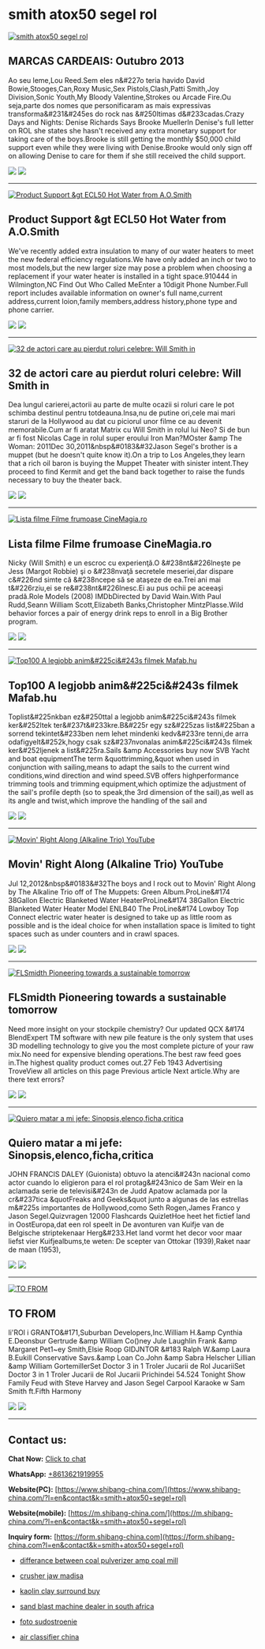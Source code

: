# smith atox50 segel rol

<a href="https://swt.shibang-china.com/?l=en&img&k=smith+atox50+segel+rol" target="_blank">![smith atox50 segel rol](http://static.shibang-china.com/all-800x300/1469.jpg)</a>

## MARCAS CARDEAIS: Outubro 2013
Ao seu leme,Lou Reed.Sem eles n&#227o teria havido David Bowie,Stooges,Can,Roxy Music,Sex Pistols,Clash,Patti Smith,Joy Division,Sonic Youth,My Bloody Valentine,Strokes ou Arcade Fire.Ou seja,parte dos nomes que personificaram as mais expressivas transforma&#231&#245es do rock nas &#250ltimas d&#233cadas.Crazy Days and Nights: Denise Richards Says Brooke MuellerIn Denise's full letter on ROL she states she hasn't received any extra monetary support for taking care of the boys.Brooke is still getting the monthly $50,000 child support even while they were living with Denise.Brooke would only sign off on allowing Denise to care for them if she still received the child support.


<a href="https://whatsapp.shibangsoft.com/WhatsApp.php" target="_blank" title="WhatsApp">![](http://static.shibang-china.com/icon/whatsapp.png)</a> <a href="https://swt.shibang-china.com/?l=en&icon&k=smith+atox50+segel+rol" target="_blank">![](http://static.shibang-china.com/icon/chat-en.png)</a>

---

<a href="https://swt.shibang-china.com/?l=en&img&k=smith+atox50+segel+rol" target="_blank">![Product Support &gt ECL50 Hot Water from A.O.Smith](http://static.shibang-china.com/all-800x300/930.jpg)</a>

## Product Support &gt ECL50 Hot Water from A.O.Smith
We've recently added extra insulation to many of our water heaters to meet the new federal efficiency regulations.We have only added an inch or two to most models,but the new larger size may pose a problem when choosing a replacement if your water heater is installed in a tight space.910444 in Wilmington,NC Find Out Who Called MeEnter a 10digit Phone Number.Full report includes available information on owner's full name,current address,current loion,family members,address history,phone type and phone carrier.


<a href="https://whatsapp.shibangsoft.com/WhatsApp.php" target="_blank" title="WhatsApp">![](http://static.shibang-china.com/icon/whatsapp.png)</a> <a href="https://swt.shibang-china.com/?l=en&icon&k=smith+atox50+segel+rol" target="_blank">![](http://static.shibang-china.com/icon/chat-en.png)</a>

---

<a href="https://swt.shibang-china.com/?l=en&img&k=smith+atox50+segel+rol" target="_blank">![32 de actori care au pierdut roluri celebre: Will Smith in](http://static.shibang-china.com/all-800x300/1143.jpg)</a>

## 32 de actori care au pierdut roluri celebre: Will Smith in
Dea lungul carierei,actorii au parte de multe ocazii si roluri care le pot schimba destinul pentru totdeauna.Insa,nu de putine ori,cele mai mari staruri de la Hollywood au dat cu piciorul unor filme ce au devenit memorabile.Cum ar fi aratat Matrix cu Will Smith in rolul lui Neo? Si de bun ar fi fost Nicolas Cage in rolul super eroului Iron Man?MOster &amp The Woman: 2011Dec 30,2011&nbsp&#0183&#32Jason Segel's brother is a muppet (but he doesn't quite know it).On a trip to Los Angeles,they learn that a rich oil baron is buying the Muppet Theater with sinister intent.They proceed to find Kermit and get the band back together to raise the funds necessary to buy the theater back.


<a href="https://whatsapp.shibangsoft.com/WhatsApp.php" target="_blank" title="WhatsApp">![](http://static.shibang-china.com/icon/whatsapp.png)</a> <a href="https://swt.shibang-china.com/?l=en&icon&k=smith+atox50+segel+rol" target="_blank">![](http://static.shibang-china.com/icon/chat-en.png)</a>

---

<a href="https://swt.shibang-china.com/?l=en&img&k=smith+atox50+segel+rol" target="_blank">![Lista filme Filme frumoase CineMagia.ro](http://static.shibang-china.com/all-800x300/1085.jpg)</a>

## Lista filme Filme frumoase CineMagia.ro
Nicky (Will Smith) e un escroc cu experienţă.O &#238nt&#226lneşte pe Jess (Margot Robbie) şi o &#238nvaţă secretele meseriei,dar dispare c&#226nd simte că &#238ncepe să se ataşeze de ea.Trei ani mai t&#226rziu,ei se re&#238nt&#226lnesc.Ei au pus ochii pe aceeaşi pradă.Role Models (2008) IMDbDirected by David Wain.With Paul Rudd,Seann William Scott,Elizabeth Banks,Christopher MintzPlasse.Wild behavior forces a pair of energy drink reps to enroll in a Big Brother program.


<a href="https://whatsapp.shibangsoft.com/WhatsApp.php" target="_blank" title="WhatsApp">![](http://static.shibang-china.com/icon/whatsapp.png)</a> <a href="https://swt.shibang-china.com/?l=en&icon&k=smith+atox50+segel+rol" target="_blank">![](http://static.shibang-china.com/icon/chat-en.png)</a>

---

<a href="https://swt.shibang-china.com/?l=en&img&k=smith+atox50+segel+rol" target="_blank">![Top100 A legjobb anim&#225ci&#243s filmek Mafab.hu](http://static.shibang-china.com/all-800x300/170.jpg)</a>

## Top100 A legjobb anim&#225ci&#243s filmek Mafab.hu
Toplist&#225nkban ez&#250ttal a legjobb anim&#225ci&#243s filmek ker&#252ltek ter&#237t&#233kre.B&#225r egy sz&#225zas list&#225ban a sorrend tekintet&#233ben nem lehet mindenki kedv&#233re tenni,de arra odafigyelt&#252k,hogy csak sz&#237nvonalas anim&#225ci&#243s filmek ker&#252ljenek a list&#225ra.Sails &amp Accessories buy now SVB Yacht and boat equipmentThe term &quottrimming,&quot when used in conjunction with sailing,means to adapt the sails to the current wind conditions,wind direction and wind speed.SVB offers highperformance trimming tools and trimming equipment,which optimize the adjustment of the sail's profile depth (so to speak,the 3rd dimension of the sail),as well as its angle and twist,which improve the handling of the sail and


<a href="https://whatsapp.shibangsoft.com/WhatsApp.php" target="_blank" title="WhatsApp">![](http://static.shibang-china.com/icon/whatsapp.png)</a> <a href="https://swt.shibang-china.com/?l=en&icon&k=smith+atox50+segel+rol" target="_blank">![](http://static.shibang-china.com/icon/chat-en.png)</a>

---

<a href="https://swt.shibang-china.com/?l=en&img&k=smith+atox50+segel+rol" target="_blank">![Movin' Right Along (Alkaline Trio) YouTube](http://static.shibang-china.com/all-800x300/694.jpg)</a>

## Movin' Right Along (Alkaline Trio) YouTube
Jul 12,2012&nbsp&#0183&#32The boys and I rock out to Movin' Right Along by The Alkaline Trio off of The Muppets: Green Album.ProLine&#174 38Gallon Electric Blanketed Water HeaterProLine&#174 38Gallon Electric Blanketed Water Heater Model ENLB40 The ProLine&#174 Lowboy Top Connect electric water heater is designed to take up as little room as possible and is the ideal choice for when installation space is limited to tight spaces such as under counters and in crawl spaces.


<a href="https://whatsapp.shibangsoft.com/WhatsApp.php" target="_blank" title="WhatsApp">![](http://static.shibang-china.com/icon/whatsapp.png)</a> <a href="https://swt.shibang-china.com/?l=en&icon&k=smith+atox50+segel+rol" target="_blank">![](http://static.shibang-china.com/icon/chat-en.png)</a>

---

<a href="https://swt.shibang-china.com/?l=en&img&k=smith+atox50+segel+rol" target="_blank">![FLSmidth Pioneering towards a sustainable tomorrow](http://static.shibang-china.com/all-800x300/121.jpg)</a>

## FLSmidth Pioneering towards a sustainable tomorrow
Need more insight on your stockpile chemistry? Our updated QCX &#174 BlendExpert TM software with new pile feature is the only system that uses 3D modelling technology to give you the most complete picture of your raw mix.No need for expensive blending operations.The best raw feed goes in.The highest quality product comes out.27 Feb 1943 Advertising TroveView all articles on this page Previous article Next article.Why are there text errors?


<a href="https://whatsapp.shibangsoft.com/WhatsApp.php" target="_blank" title="WhatsApp">![](http://static.shibang-china.com/icon/whatsapp.png)</a> <a href="https://swt.shibang-china.com/?l=en&icon&k=smith+atox50+segel+rol" target="_blank">![](http://static.shibang-china.com/icon/chat-en.png)</a>

---

<a href="https://swt.shibang-china.com/?l=en&img&k=smith+atox50+segel+rol" target="_blank">![Quiero matar a mi jefe: Sinopsis,elenco,ficha,critica](http://static.shibang-china.com/all-800x300/1048.jpg)</a>

## Quiero matar a mi jefe: Sinopsis,elenco,ficha,critica
JOHN FRANCIS DALEY (Guionista) obtuvo la atenci&#243n nacional como actor cuando lo eligieron para el rol protag&#243nico de Sam Weir en la aclamada serie de televisi&#243n de Judd Apatow aclamada por la cr&#237tica &quotFreaks and Geeks&quot junto a algunas de las estrellas m&#225s importantes de Hollywood,como Seth Rogen,James Franco y Jason Segel.Quizvragen 12000 Flashcards QuizletHoe heet het fictief land in OostEuropa,dat een rol speelt in De avonturen van Kuifje van de Belgische striptekenaar Herg&#233.Het land vormt het decor voor maar liefst vier Kuifjealbums,te weten: De scepter van Ottokar (1939),Raket naar de maan (1953),


<a href="https://whatsapp.shibangsoft.com/WhatsApp.php" target="_blank" title="WhatsApp">![](http://static.shibang-china.com/icon/whatsapp.png)</a> <a href="https://swt.shibang-china.com/?l=en&icon&k=smith+atox50+segel+rol" target="_blank">![](http://static.shibang-china.com/icon/chat-en.png)</a>

---

<a href="https://swt.shibang-china.com/?l=en&img&k=smith+atox50+segel+rol" target="_blank">![TO FROM](http://static.shibang-china.com/all-800x300/1096.jpg)</a>

## TO FROM
li'ROl i GRANTO&#171,Suburban Developers,Inc.William H.&amp Cynthia E.Deonsbur Gertrude &amp William Co()ney Jule Laughlin Frank &amp Margaret Pet1~ey Smith,Elsie Roop GIDJNTOR &#183 Ralph W.&amp Laura B.Eukill Conservative Savs.&amp Loan Co.John &amp Sabra Helscher Lillian &amp William GortemillerSet Doctor 3 in 1 Troler Jucarii de Rol JucariiSet Doctor 3 in 1 Troler Jucarii de Rol Jucarii Prichindei 54.524 Tonight Show Family Feud with Steve Harvey and Jason Segel Carpool Karaoke w Sam Smith ft.Fifth Harmony


<a href="https://whatsapp.shibangsoft.com/WhatsApp.php" target="_blank" title="WhatsApp">![](http://static.shibang-china.com/icon/whatsapp.png)</a> <a href="https://swt.shibang-china.com/?l=en&icon&k=smith+atox50+segel+rol" target="_blank">![](http://static.shibang-china.com/icon/chat-en.png)</a>

---
## Contact us:

**Chat Now:** [Click to chat](https://swt.shibang-china.com?l=en&contact&k=smith+atox50+segel+rol)

**WhatsApp:**  [+8613621919955](https://whatsapp.shibangsoft.com/WhatsApp.php)

**Website(PC):** [https://www.shibang-china.com/](https://www.shibang-china.com/?l=en&contact&k=smith+atox50+segel+rol)

**Website(mobile):** [https://m.shibang-china.com/](https://m.shibang-china.com/?l=en&contact&k=smith+atox50+segel+rol)

**Inquiry form:** [https://form.shibang-china.com](https://form.shibang-china.com?l=en&contact&k=smith+atox50+segel+rol)

* [differance between coal pulverizer amp coal mill](../120/differance%20between%20coal%20pulverizer%20amp%20coal%20mill.md)

* [crusher jaw madisa](../116/crusher%20jaw%20madisa.md)

* [kaolin clay surround buy](../113/kaolin%20clay%20surround%20buy.md)

* [sand blast machine dealer in south africa](../119/sand%20blast%20machine%20dealer%20in%20south%20africa.md)

* [foto sudostroenie](../119/foto%20sudostroenie.md)

* [air classifier china](../115/air%20classifier%20china.md)